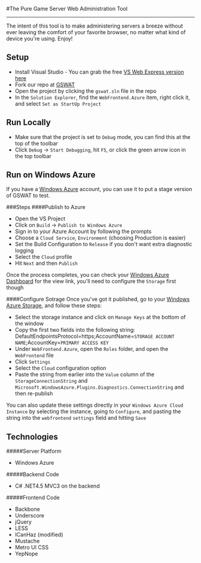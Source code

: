 #The Pure Game Server Web Administration Tool
***
The intent of this tool is to make administering servers a breeze without ever leaving the comfort of your favorite browser, no matter what kind of device you're using. Enjoy!

## Setup

* Install Visual Studio - You can grab the free [VS Web Express version here](http://www.microsoft.com/visualstudio/eng/downloads#d-express-web)
* Fork our repo at [GSWAT](https://github.com/Pure-Battlefield/gswat)
* Open the project by clicking the `gswat.sln` file in the repo
* In the `Solution Explorer`, find the `WebFrontend.Azure` item, right click it, and select `Set as StartUp Project`

## Run Locally

* Make sure that the project is set to `Debug` mode, you can find this at the top of the toolbar
* Click `Debug` -> `Start Debugging`, hit `F5`, or click the green arrow icon in the top toolbar

## Run on Windows Azure

If you have a [Windows Azure](windowsazure.com) account, you can use it to put a stage version of GSWAT to test.

###Steps
####Publish to Azure
* Open the VS Project
* Click on `Build` -> `Publish to Windows Azure`
* Sign in to your Azure Account by following the prompts
* Choose a `Cloud Service`, `Environment` (choosing Production is easier)
* Set the Build Configuration to `Release` if you don't want extra diagnostic logging
* Select the `Cloud` profile
* Hit `Next` and then `Publish`

Once the process completes, you can check your [Windows Azure Dashboard](https://manage.windowsazure.com/#Workspace/All/dashboard) for the view link, you'll need to configure the `Storage` first though

####Configure Sotrage
Once you've got it published, go to your [Windows Azure Storage](https://manage.windowsazure.com/#Workspace/StorageExtension/storage), and follow these steps:
* Select the storage instance and click on `Manage Keys` at the bottom of the window
* Copy the first two fields into the following string: DefaultEndpointsProtocol=https;AccountName=`STORAGE ACCOUNT NAME`;AccountKey=`PRIMARY ACCESS KEY`
* Under `WebFrontend.Azure`, open the `Roles` folder, and open the `WebFrontend` file
* Click `Settings`
* Select the `Cloud` configuration option
* Paste the string from earlier into the `Value` column of the `StorageConnectionString` and `Microsoft.WindowsAzure.Plugins.Diagnostics.ConnectionString` and then re-publish

You can also update these settings directly in your `Windows Azure Cloud Instance` by selecting the instance, going to `Configure`, and pasting the string into the `webfrontend` `settings` field and hitting `Save`

## Technologies

#####Server Platform
* Windows Azure
 
#####Backend Code
* C# .NET4.5 MVC3 on the backend

#####Frontend Code
* Backbone
* Underscore
* jQuery
* LESS
* ICanHaz (modified)
* Mustache
* Metro UI CSS
* YepNope
